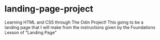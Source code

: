 # landing-page-project
Learning HTML and CSS through The Odin Project!  This going to be a landing page that I will make from the instructions given by the Foundations Lesson of "Landing Page"

